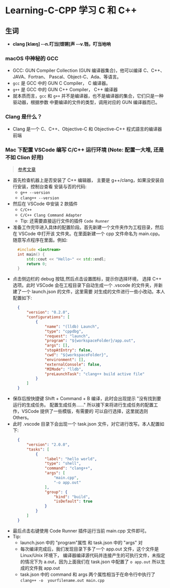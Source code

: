 # Learning-C-CPP  学习 C 和 C++

## 生词
- **clang [klæŋ] --n.叮当[铿锵]声 --v.铛，叮当地响**


### macOS 中神秘的 GCC
- GCC: GUN Compiler Collection (GUN 编译器集合)，他可以编译 C、C++、JAVA、Fortran、
  Pascal、Object-C、Ada、等语言。
- `gcc` 是 GCC 中的 GUN C Compiler， C 编译器。
- `g++` 是 GCC 中的 GUN C++ Compiler， C++ 编译器
- 就本质而言，`gcc` 和 `g++` 并不是编译器，也不是编译器的集合，它们只是一种驱动器，根据参数
  中要编译的文件的类型，调用对应的 GUN 编译器而已。
  
### Clang 是什么？
- Clang 是一个 C、C++、Objective-C 和 Objective-C++ 程式語言的编译器前端

### Mac 下配置 VSCode 编写 C/C++ 运行环境 (Note: 配置一大堆, 还是不如 Clion 好用)
> [参考文章](https://blog.csdn.net/mahfaeraak/article/details/82111226)
- 首先检查机器上是否安装了 C++ 编辑器， 主要是 g++/clang，如果没安装自行安装，控制台查看
  安装与否的代码:
    + `g++ --version`
    + `clang++ --version`
- 然后在 VSCode 中安装 2 款插件
    + `C/C++`    
    + `C/C++ Clang Command Adapter`
    + Tip: 还需要直接运行文件的插件 `Code Runner`
- 准备工作完毕进入具体的配置阶段。首先新建一个文件夹作为工程目录，然后在 VSCode 中打开该
  文件夹。在里面新建一个 cpp 文件命名为 main.cpp。随意写点程序在里面。例如:
  ```cpp
    #include <iostream>
    int main() {
        std::cout << "Hello~" << std::endl;
        return 0;
    }
  ```
- 点击侧边栏的 debug 按钮,然后点击设置图标，提示你选择环境， 选择 C++ 选项。此时 VSCode 
  会在工程目录下自动生成一个 .vscode 的文件夹，并新建了一个 launch.json 的文件，这里需要
  对生成的文件进行一些小改动。本人配置如下:
  ```json
    {
        "version": "0.2.0",
        "configurations": [
            {
                "name": "(lldb) Launch",
                "type": "cppdbg",
                "request": "launch",
                "program": "${workspaceFolder}/app.out",
                "args": [],
                "stopAtEntry": false,
                "cwd": "${workspaceFolder}",
                "environment": [],
                "externalConsole": false,
                "MIMode": "lldb",
                "preLaunchTask": "clang++ build active file"
            }
        ]
    }
  ```
- 保存后按快捷键 Shift + Command + B 编译，此时会出现提示 "没有找到要运行的生成任务。
  配置生成任务......" 所以接下来将进行生成任务的配置工作，VSCode 提供了一些模版，有需要的
  可以自行选择，这里就选则 Others。
- 此时 .vscode 目录下会出现一个 task.json 文件，对它进行改写。本人配置如下:
  ```json
    {
        "version": "2.0.0",
        "tasks": [
            {
                "label": "hello world",
                "type": "shell",
                "command": "clang++",
                "args": [
                    "main.cpp",
                    "-o app.out"
                ],
                "group": {
                    "kind": "build",
                    "isDefault": true
                }
            }
        ]
    }
  ```
- 最后点击右键使用 Code Runner 插件运行当前 main.cpp 文件即可。
- Tip:
    + launch.json 中的 "program"属性 和 task.json 中的 "args" 对
    + 每次编译完成后，我们发现目录下多了一个 app.out 文件，这个文件是 Linux/Unix 环境下，
      编译器编译源代码并连接产生的可执行文件，未指定的情况下为 a.out，因为上面我们在 
      task.json 中配置了 `o app.out` 所以生成的文件我 app.out
    + task.json 中的 command 和 args 两个属性相当于在命令行中执行了 `clang++ -o 
        yourfilename.out main.cpp`